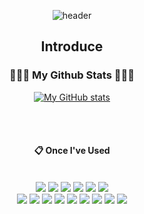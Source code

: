 <div align=center>
  
![header](https://capsule-render.vercel.app/api?type=waving&height=160&section=header&text=Hi!%20I'm%20Soyeon!&fontAlign=50&fontAlignY=70&fontSize=90)

## Introduce

<h3 align="center">👩🏻‍💻 My Github Stats 👩🏻‍💻</h3>
<div align="center">

[![My GitHub stats](https://github-readme-stats.vercel.app/api?username=so00yeon&include_all_commits=true&hide_title=true&show_icons=true&disable_animations=true&theme=transparent)](https://github.com/anuraghazra/github-readme-stats)

</div>

<br/><br/>
  
####  :clipboard: Once I've Used 
  
 <br/>
  
<img src="https://img.shields.io/badge/JAVA-007396?style=for-the-badge&logo=Java&logoColor=white">
<img src="https://img.shields.io/badge/JavaScript-F7DF1E?style=for-the-badge&logo=JavaScript&logoColor=white">
<img src="https://img.shields.io/badge/TypeScript-3178C6?style=for-the-badge&logo=TypeScript&logoColor=white">
<img src="https://img.shields.io/badge/Spring-6DB33F?style=for-the-badge&logo=Spring&logoColor=white">
<img src="https://img.shields.io/badge/HTML5-E34F26?style=for-the-badge&logo=HTML5&logoColor=white">
<img src="https://img.shields.io/badge/CSS3-1572B6?style=for-the-badge&logo=CSS3&logoColor=white"> <br>
<img src="https://img.shields.io/badge/MySQL-4479A1?style=for-the-badge&logo=MySQL&logoColor=white">
<img src="https://img.shields.io/badge/Oracle-F80000?style=for-the-badge&logo=Oracle&logoColor=white"> 
<img src="https://img.shields.io/badge/aws-232F3E?style=for-the-badge&logo=Amazon aws&logoColor=white">
<img src="https://img.shields.io/badge/Eclipse-2C2255?style=for-the-badge&logo=Eclipse%20IDE&logoColor=white">
<img src="https://img.shields.io/badge/github-181717?style=for-the-badge&logo=github&logoColor=white">
<img src="https://img.shields.io/badge/VSCode-007ACC?style=for-the-badge&logo=VisualStudioCode&logoColor=white">
<img src="https://img.shields.io/badge/IntelliJ-000000?style=for-the-badge&logo=intellijidea&logoColor=white">
<img src="https://img.shields.io/badge/Nest-E0234E?style=for-the-badge&logo=nestjs&logoColor=white">
<img src="https://img.shields.io/badge/redis-DC382D?style=for-the-badge&logo=redis&logoColor=white">

<br/><br/>
